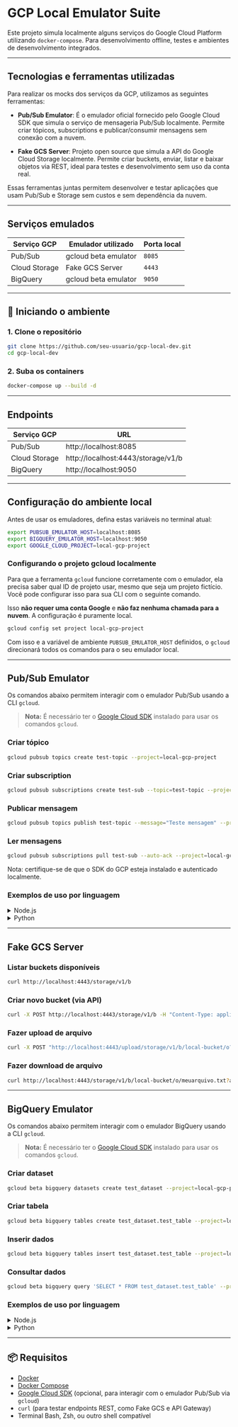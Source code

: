 # GCP Local Emulator Suite

Este projeto simula localmente alguns serviços do Google Cloud Platform utilizando `docker-compose`. Para desenvolvimento offline, testes e ambientes de desenvolvimento integrados.

---

## Tecnologias e ferramentas utilizadas

Para realizar os mocks dos serviços da GCP, utilizamos as seguintes ferramentas:

- **Pub/Sub Emulator**: É o emulador oficial fornecido pelo Google Cloud SDK que simula o serviço de mensageria Pub/Sub localmente. Permite criar tópicos, subscriptions e publicar/consumir mensagens sem conexão com a nuvem.

- **Fake GCS Server**: Projeto open source que simula a API do Google Cloud Storage localmente. Permite criar buckets, enviar, listar e baixar objetos via REST, ideal para testes e desenvolvimento sem uso da conta real.

Essas ferramentas juntas permitem desenvolver e testar aplicações que usam Pub/Sub e Storage sem custos e sem dependência da nuvem.

---

## Serviços emulados

| Serviço GCP        | Emulador utilizado   | Porta local |
| ------------------ | -------------------- | ----------- |
| Pub/Sub            | gcloud beta emulator | `8085`      |
| Cloud Storage      | Fake GCS Server      | `4443`      |
| BigQuery           | gcloud beta emulator | `9050`      |

---

## 🚀 Iniciando o ambiente

### 1. Clone o repositório

```bash
git clone https://github.com/seu-usuario/gcp-local-dev.git
cd gcp-local-dev
```

### 2. Suba os containers

```bash
docker-compose up --build -d
```

---

## Endpoints

| Serviço GCP        | URL                                  |
| ------------------ | ------------------------------------ |
| Pub/Sub            | http://localhost:8085                |
| Cloud Storage      | http://localhost:4443/storage/v1/b   |
| BigQuery           | http://localhost:9050                |

---

## Configuração do ambiente local

Antes de usar os emuladores, defina estas variáveis no terminal atual:

```bash
export PUBSUB_EMULATOR_HOST=localhost:8085
export BIGQUERY_EMULATOR_HOST=localhost:9050
export GOOGLE_CLOUD_PROJECT=local-gcp-project
```

### Configurando o projeto gcloud localmente

Para que a ferramenta `gcloud` funcione corretamente com o emulador, ela precisa saber qual ID de projeto usar, mesmo que seja um projeto fictício. Você pode configurar isso para sua CLI com o seguinte comando.

Isso **não requer uma conta Google** e **não faz nenhuma chamada para a nuvem**. A configuração é puramente local.

```bash
gcloud config set project local-gcp-project
```

Com isso e a variável de ambiente `PUBSUB_EMULATOR_HOST` definidos, o `gcloud` direcionará todos os comandos para o seu emulador local.

---

## Pub/Sub Emulator

Os comandos abaixo permitem interagir com o emulador Pub/Sub usando a CLI `gcloud`.

> **Nota:** É necessário ter o [Google Cloud SDK](https://cloud.google.com/sdk/docs/install) instalado para usar os comandos `gcloud`.

### Criar tópico

```bash
gcloud pubsub topics create test-topic --project=local-gcp-project
```

### Criar subscription

```bash
gcloud pubsub subscriptions create test-sub --topic=test-topic --project=local-gcp-project
```

### Publicar mensagem

```bash
gcloud pubsub topics publish test-topic --message="Teste mensagem" --project=local-gcp-project
```

### Ler mensagens

```bash
gcloud pubsub subscriptions pull test-sub --auto-ack --project=local-gcp-project
```

Nota: certifique-se de que o SDK do GCP esteja instalado e autenticado localmente.

### Exemplos de uso por linguagem

<details>
<summary>Node.js</summary>

### Instalação da dependência

```bash
pnpm install @google-cloud/pubsub
```

```javascript
// Exemplo de código para publicar uma mensagem em Node.js
import { PubSub } from '@google-cloud/pubsub';

const pubsub = new PubSub({
  projectId: 'local-gcp-project',
  apiEndpoint: 'localhost:8085',
});

async function publishMessage(topicName, data) {
  try {
    const payload =
      typeof data === 'string' ? data : JSON.stringify(data);

    const dataBuffer = Buffer.from(payload);

    const messageId = await pubsub
      .topic(topicName)
      .publishMessage({ data: dataBuffer });

    console.log(`Mensagem publicada no tópico "${topicName}" com ID: ${messageId}`);
  } catch (error) {
    console.error('Erro ao publicar mensagem:', error);
  }
}

publishMessage('test-topic', {
  userId: 42,
  event: 'signup',
  timestamp: new Date().toISOString(),
});
```

</details>

<details>
<summary>Python</summary>

### Instalação da dependência

```bash
pip install google-cloud-pubsub
```

```python
from google.cloud import pubsub_v1
import json
import os

# Configura o ambiente para usar o emulador local
os.environ["PUBSUB_EMULATOR_HOST"] = "localhost:8085"
os.environ["GOOGLE_CLOUD_PROJECT"] = "local-gcp-project"

# Inicializa o cliente
publisher = pubsub_v1.PublisherClient()
project_id = os.environ["GOOGLE_CLOUD_PROJECT"]

def publish_message(topic_name: str, data):
    """Publica uma mensagem no Pub/Sub local"""
    topic_path = publisher.topic_path(project_id, topic_name)

    # Se o dado for dict, converte para JSON
    if isinstance(data, dict):
        data = json.dumps(data)

    # Codifica como bytes
    data_bytes = data.encode("utf-8")

    try:
        future = publisher.publish(topic_path, data=data_bytes)
        message_id = future.result()
        print(f"Mensagem publicada com ID: {message_id}")
    except Exception as e:
        print(f"Erro ao publicar mensagem: {e}")

publish_message("test-topic", {
    "user_id": 123,
    "action": "purchase",
    "amount": 59.90,
    "timestamp": "2025-06-21T12:34:56Z"
})
```

</details>

---

## Fake GCS Server

### Listar buckets disponíveis

```bash
curl http://localhost:4443/storage/v1/b
```

### Criar novo bucket (via API)

```bash
curl -X POST http://localhost:4443/storage/v1/b -H "Content-Type: application/json" -d '{"name": "novo-bucket"}'
```

### Fazer upload de arquivo

```bash
curl -X POST "http://localhost:4443/upload/storage/v1/b/local-bucket/o?uploadType=media&name=meuarquivo.txt" -H "Content-Type: text/plain" --data-binary @./README.md
```

### Fazer download de arquivo

```bash
curl http://localhost:4443/storage/v1/b/local-bucket/o/meuarquivo.txt?alt=media
```

---

## BigQuery Emulator

Os comandos abaixo permitem interagir com o emulador BigQuery usando a CLI `gcloud`.

> **Nota:** É necessário ter o [Google Cloud SDK](https://cloud.google.com/sdk/docs/install) instalado para usar os comandos `gcloud`.

### Criar dataset

```bash
gcloud beta bigquery datasets create test_dataset --project=local-gcp-project --endpoint=http://localhost:9050
```

### Criar tabela

```bash
gcloud beta bigquery tables create test_dataset.test_table --project=local-gcp-project --endpoint=http://localhost:9050
```

### Inserir dados

```bash
gcloud beta bigquery tables insert test_dataset.test_table --project=local-gcp-project --endpoint=http://localhost:9050 --row '{"id":1,"name":"Alice"}'
```

### Consultar dados

```bash
gcloud beta bigquery query 'SELECT * FROM test_dataset.test_table' --project=local-gcp-project --endpoint=http://localhost:9050
```

### Exemplos de uso por linguagem

<details>
<summary>Node.js</summary>

### Instalação da dependência

```bash
pnpm install @google-cloud/bigquery
```

```javascript
import { BigQuery } from '@google-cloud/bigquery';

const bigquery = new BigQuery({
  projectId: 'local-gcp-project',
  apiEndpoint: 'http://localhost:9050',
});

async function queryBigQuery(sqlQuery) {
  try {
    const [job] = await bigquery.createQueryJob({
      query: sqlQuery,
      location: 'US',
    });
    const [rows] = await job.getQueryResults();
    console.log('Resultados:', rows);
  } catch (error) {
    console.error('Erro ao consultar BigQuery:', error);
  }
}

queryBigQuery('SELECT * FROM `test_dataset.test_table`');
```

</details>

<details>
<summary>Python</summary>

### Instalação da dependência

```bash
pip install google-cloud-bigquery
```

```python
from google.cloud import bigquery
import os

os.environ["BIGQUERY_EMULATOR_HOST"] = "localhost:9050"
os.environ["GOOGLE_CLOUD_PROJECT"] = "local-gcp-project"

client = bigquery.Client(
    project=os.environ["GOOGLE_CLOUD_PROJECT"],
    location="US"
)

def query_bigquery(sql_query: str):
    """Consulta dados no BigQuery emulado"""
    try:
        query_job = client.query(sql_query)
        results = query_job.result()
        for row in results:
            print(dict(row))
    except Exception as e:
        print(f"Erro ao consultar BigQuery: {e}")

query_bigquery("SELECT * FROM `test_dataset.test_table`")
```

</details>

---

## 📦 Requisitos

- [Docker](https://www.docker.com/)
- [Docker Compose](https://docs.docker.com/compose/)
- [Google Cloud SDK](https://cloud.google.com/sdk/docs/install) (opcional, para interagir com o emulador Pub/Sub via `gcloud`)
- `curl` (para testar endpoints REST, como Fake GCS e API Gateway)
- Terminal Bash, Zsh, ou outro shell compatível